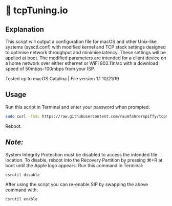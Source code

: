 #  tcpTuning.io

## Explanation

This script will output a configuration file for macOS and other Unix-like systems (sysctl.conf) with modified kernel and TCP stack settings designed to optimise network throughput and minimise latency. These settings will be applied at boot. The modified paremeters are intended for a client device on a home network over either ethernet or WiFi 802.11n/ac with a download speed of 50mbps-100mbps from your ISP.

Tested up to macOS Catalina | 
File version 1.1
10/21/19

## Usage

Run this script in Terminal and enter your password when prompted.

```bash
sudo curl -fsSL https://raw.githubusercontent.com/raumfahrerspiffy/tcptuning.io/master/sysctl.conf -o /etc/sysctl.conf -s
```
Reboot.

## *Note:*
System Integrity Protection must be disabled to access the intended file location. To disable, reboot into the Recovery Partition by pressing ⌘+R at boot until the Apple logo appears. 
Run this command in Terminal:

```bash
csrutil disable
```

After using the script you can re-enable SIP by swapping the above command with:

```bash
csrutil enable
```
